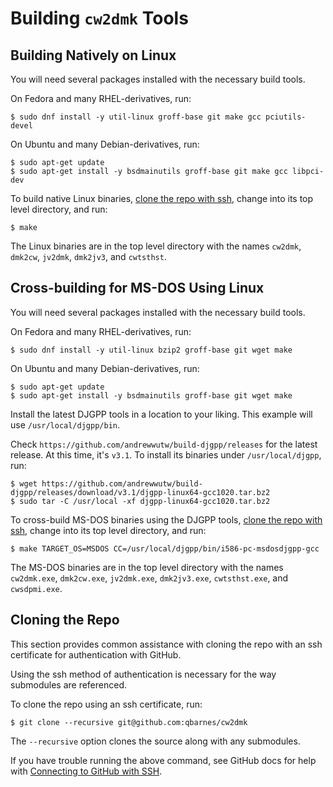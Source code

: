 # Building `cw2dmk` Tools

## Building Natively on Linux

You will need several packages installed with the necessary build tools.

On Fedora and many RHEL-derivatives, run:
```
$ sudo dnf install -y util-linux groff-base git make gcc pciutils-devel
```

On Ubuntu and many Debian-derivatives, run:
```
$ sudo apt-get update
$ sudo apt-get install -y bsdmainutils groff-base git make gcc libpci-dev
```

To build native Linux binaries,
[clone the repo with ssh](#cloning-the-repo),
change into its top level directory, and run:
```
$ make
```

The Linux binaries are in the top level directory with the names
`cw2dmk`, `dmk2cw`, `jv2dmk`, `dmk2jv3`, and `cwtsthst`.

## Cross-building for MS-DOS Using Linux

You will need several packages installed with the necessary build tools.

On Fedora and many RHEL-derivatives, run:
```
$ sudo dnf install -y util-linux bzip2 groff-base git wget make
```

On Ubuntu and many Debian-derivatives, run:
```
$ sudo apt-get update
$ sudo apt-get install -y bsdmainutils groff-base git wget make
```

Install the latest DJGPP tools in a location to your liking.  This
example will use `/usr/local/djgpp/bin`.

Check `https://github.com/andrewwutw/build-djgpp/releases` for the
latest release.  At this time, it's `v3.1`.  To install its binaries
under `/usr/local/djgpp`, run:
```
$ wget https://github.com/andrewwutw/build-djgpp/releases/download/v3.1/djgpp-linux64-gcc1020.tar.bz2
$ sudo tar -C /usr/local -xf djgpp-linux64-gcc1020.tar.bz2
```

To cross-build MS-DOS binaries using the DJGPP tools,
[clone the repo with ssh](#cloning-the-repo),
change into its top level directory, and run:
```
$ make TARGET_OS=MSDOS CC=/usr/local/djgpp/bin/i586-pc-msdosdjgpp-gcc
```

The MS-DOS binaries are in the top level directory with the names
`cw2dmk.exe`, `dmk2cw.exe`, `jv2dmk.exe`, `dmk2jv3.exe`, `cwtsthst.exe`,
and `cwsdpmi.exe`.

## Cloning the Repo

This section provides common assistance with cloning the repo with
an ssh certificate for authentication with GitHub.

Using the ssh method of authentication is necessary for the way
submodules are referenced.

To clone the repo using an ssh certificate, run:
```
$ git clone --recursive git@github.com:qbarnes/cw2dmk
```

The `--recursive` option clones the source along with any submodules.

If you have trouble running the above command, see GitHub docs for help with
[Connecting to GitHub with SSH](https://docs.github.com/en/authentication/connecting-to-github-with-ssh).
